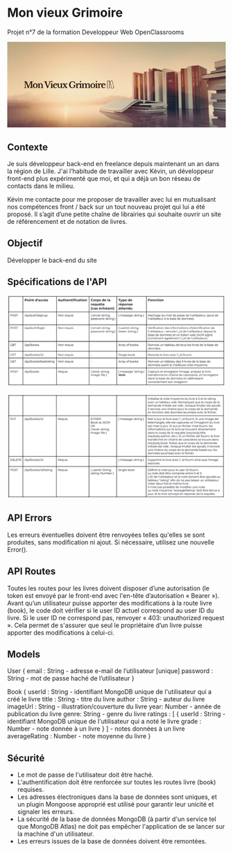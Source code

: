 # Mon vieux Grimoire

Projet n°7 de la formation Developpeur Web OpenClassrooms

![Banner](/imagesreadme/16654934257102_DW-P7-Back-end_company-banner.png)


## Contexte

Je suis développeur back-end en freelance depuis maintenant un an dans la région de Lille. J'ai l’habitude de travailler avec Kévin, un développeur front-end plus expérimenté que moi, et qui a déjà un bon réseau de contacts dans le milieu.  

Kévin me contacte pour me proposer de travailler avec lui en mutualisant nos compétences front / back sur un tout nouveau projet qui lui a été proposé. Il s’agit d’une petite chaîne de librairies qui souhaite ouvrir un site de référencement et de notation de livres.  


## Objectif

Développer le back-end du site


## Spécifications de l'API

![spec1](/imagesreadme/spec1.png)

![spec2](/imagesreadme/spec2.png)


## API Errors

Les erreurs éventuelles doivent être renvoyées telles qu'elles se sont produites, sans modification ni ajout. Si nécessaire, utilisez une nouvelle Error().


## API Routes

Toutes les routes pour les livres doivent disposer d’une autorisation (le token est envoyé par le front-end avec l'en-tête d’autorisation « Bearer »). Avant qu’un utilisateur puisse apporter des modifications à la route livre (book), le code doit vérifier si le user ID actuel correspond au user ID du livre. Si le user ID ne correspond pas, renvoyer « 403: unauthorized request ». Cela permet de s'assurer que seul le propriétaire d’un livre puisse apporter des modifications à celui-ci.


## Models

User {
    email : String - adresse e-mail de l’utilisateur [unique]
    password : String - mot de passe haché de l’utilisateur
}

Book {
    userId : String - identifiant MongoDB unique de l'utilisateur qui a créé le livre
    title : String - titre du livre
    author : String - auteur du livre
    imageUrl : String - illustration/couverture du livre
    year: Number - année de publication du livre
    genre: String - genre du livre
    ratings : [
        {
            userId : String - identifiant MongoDB unique de l'utilisateur qui a noté le livre
            grade : Number - note donnée à un livre
        }
    ] - notes données à un livre
    averageRating : Number - note moyenne du livre
}


## Sécurité

- Le mot de passe de l'utilisateur doit être haché.
- L'authentification doit être renforcée sur toutes les routes livre (book) requises.
- Les adresses électroniques dans la base de données sont uniques, et un plugin Mongoose approprié est utilisé pour garantir leur unicité et signaler les erreurs.
- La sécurité de la base de données MongoDB (à partir d'un service tel que MongoDB Atlas) ne doit pas empêcher l'application de se lancer sur la machine d'un utilisateur.
- Les erreurs issues de la base de données doivent être remontées.